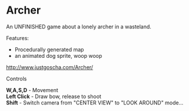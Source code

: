 # Archer
An UNFINISHED game about a lonely archer in a wasteland.

Features:
* Procedurally generated map
* an animated dog sprite, woop woop

http://www.justgoscha.com/Archer/

Controls

**W,A,S,D**     - Movement<br>
**Left Click**  - Draw bow, release to shoot<br>
**Shift**       - Switch camera from "CENTER VIEW" to "LOOK AROUND" mode...<br>
